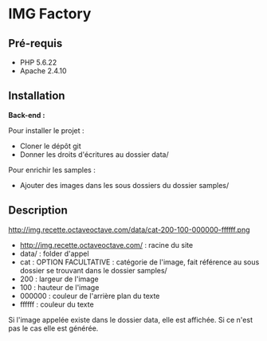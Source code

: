 IMG Factory
===========

Pré-requis
-------------

 - PHP 5.6.22
 - Apache 2.4.10

Installation
-------------

**Back-end :**

Pour installer le projet :

 - Cloner le dépôt git
 - Donner les droits d'écritures au dossier data/

Pour enrichir les samples :

 - Ajouter des images dans les sous dossiers du dossier samples/
 
Description
-----------
 
 http://img.recette.octaveoctave.com/data/cat-200-100-000000-ffffff.png
 
 - http://img.recette.octaveoctave.com/ : racine du site
 - data/ : folder d'appel
 - cat : OPTION FACULTATIVE : catégorie de l'image, fait référence au sous dossier se trouvant dans le dossier samples/
 - 200 : largeur de l'image
 - 100 : hauteur de l'image
 - 000000 : couleur de l'arrière plan du texte
 - ffffff : couleur du texte
 
 Si l'image appelée existe dans le dossier data, elle est affichée. Si ce n'est pas le cas elle est générée.